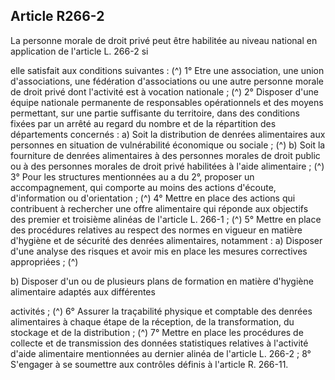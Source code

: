 ## Article R266-2

La personne morale de droit privé peut être habilitée au niveau national en application de l'article L. 266-2 si

elle satisfait aux conditions suivantes : (^)
1° Etre une association, une union d'associations, une fédération d'associations ou une autre personne morale
de droit privé dont l'activité est à vocation nationale ; (^)
2° Disposer d'une équipe nationale permanente de responsables opérationnels et des moyens permettant,
sur une partie suffisante du territoire, dans des conditions fixées par un arrêté au regard du nombre et de la
répartition des départements concernés :
a) Soit la distribution de denrées alimentaires aux personnes en situation de vulnérabilité économique ou
sociale ; (^)
b) Soit la fourniture de denrées alimentaires à des personnes morales de droit public ou à des personnes
morales de droit privé habilitées à l'aide alimentaire ; (^)
3° Pour les structures mentionnées au a du 2°, proposer un accompagnement, qui comporte au moins des
actions d'écoute, d'information ou d'orientation ; (^)
4° Mettre en place des actions qui contribuent à rechercher une offre alimentaire qui réponde aux objectifs
des premier et troisième alinéas de l'article L. 266-1 ; (^)
5° Mettre en place des procédures relatives au respect des normes en vigueur en matière d'hygiène et de
sécurité des denrées alimentaires, notamment :
a) Disposer d'une analyse des risques et avoir mis en place les mesures correctives appropriées ; (^)


b) Disposer d'un ou de plusieurs plans de formation en matière d'hygiène alimentaire adaptés aux différentes

activités ; (^)
6° Assurer la traçabilité physique et comptable des denrées alimentaires à chaque étape de la réception, de la
transformation, du stockage et de la distribution ; (^)
7° Mettre en place les procédures de collecte et de transmission des données statistiques relatives à l'activité
d'aide alimentaire mentionnées au dernier alinéa de l'article L. 266-2 ;
8° S'engager à se soumettre aux contrôles définis à l'article R. 266-11.

